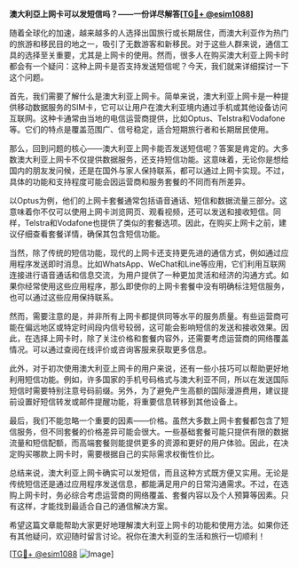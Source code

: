 **澳大利亞上网卡可以发短信吗？——一份详尽解答[[TG💪+ @esim1088](https://t.me/s/esim1088)]**

随着全球化的加速，越来越多的人选择出国旅行或长期居住，而澳大利亚作为热门的旅游和移民目的地之一，吸引了无数游客和新移民。对于这些人群来说，通信工具的选择至关重要，尤其是上网卡的使用。然而，很多人在购买澳大利亚上网卡时都会有一个疑问：这种上网卡是否支持发送短信呢？今天，我们就来详细探讨一下这个问题。

首先，我们需要了解什么是澳大利亚上网卡。简单来说，澳大利亚上网卡是一种提供移动数据服务的SIM卡，它可以让用户在澳大利亚境内通过手机或其他设备访问互联网。这种卡通常由当地的电信运营商提供，比如Optus、Telstra和Vodafone等。它们的特点是覆盖范围广、信号稳定，适合短期旅行者和长期居民使用。

那么，回到问题的核心——澳大利亚上网卡能否发送短信呢？答案是肯定的。大多数澳大利亚上网卡不仅提供数据服务，还支持短信功能。这意味着，无论你是想给国内的朋友发问候，还是在国外与家人保持联系，都可以通过上网卡实现。不过，具体的功能和支持程度可能会因运营商和服务套餐的不同而有所差异。

以Optus为例，他们的上网卡套餐通常包括语音通话、短信和数据流量三部分。这意味着你不仅可以使用上网卡浏览网页、观看视频，还可以发送和接收短信。同样，Telstra和Vodafone也提供了类似的套餐选项。因此，在购买上网卡之前，建议仔细查看套餐详情，确保其包含短信功能。

当然，除了传统的短信功能，现代的上网卡还支持更先进的通信方式，例如通过应用程序发送即时消息。比如WhatsApp、WeChat和Line等应用，它们利用互联网连接进行语音通话和信息交流，为用户提供了一种更加灵活和经济的沟通方式。如果你经常使用这些应用程序，那么即使你的上网卡套餐中没有明确标注短信服务，也可以通过这些应用保持联系。

然而，需要注意的是，并非所有上网卡都提供同等水平的服务质量。有些运营商可能在偏远地区或特定时间段内信号较弱，这可能会影响短信的发送和接收效果。因此，在选择上网卡时，除了关注价格和套餐内容外，还需要考虑运营商的网络覆盖情况。可以通过查阅在线评价或咨询客服来获取更多信息。

此外，对于初次使用澳大利亚上网卡的用户来说，还有一些小技巧可以帮助更好地利用短信功能。例如，许多国家的手机号码格式与澳大利亚不同，所以在发送国际短信时需要特别注意号码前缀。另外，为了避免产生高额的国际漫游费用，建议提前设置好短信转发或邮件提醒功能，将重要信息转移到其他设备上。

最后，我们不能忽略一个重要的因素——价格。虽然大多数上网卡套餐都包含了短信服务，但不同套餐的价格差异可能会很大。一些基础套餐可能只提供有限的数据流量和短信配额，而高端套餐则能提供更多的资源和更好的用户体验。因此，在决定购买哪款上网卡时，需要根据自己的实际需求权衡性价比。

总结来说，澳大利亚上网卡确实可以发短信，而且这种方式既方便又实用。无论是传统短信还是通过应用程序发送信息，都能满足用户的日常沟通需求。不过，在选购上网卡时，务必综合考虑运营商的网络覆盖、套餐内容以及个人预算等因素。只有这样，才能找到最适合自己的通信解决方案。

希望这篇文章能帮助大家更好地理解澳大利亚上网卡的功能和使用方法。如果你还有其他疑问，欢迎随时留言讨论。祝你在澳大利亚的生活和旅行一切顺利！

[[TG💪+ @esim1088](https://t.me/s/esim1088) ![Image](https://i.postimg.cc/4NQfJmqS/Snipaste-2025-05-13-00-14-12.png)]